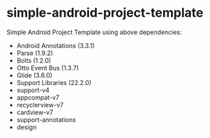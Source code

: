 # simple-android-project-template

Simple Android Project Template using above dependencies:
 - Android Annotations (3.3.1)
 - Parse (1.9.2)
  - Bolts (1.2.0)
 - Otto Event Bus (1.3.7)
 - Glide (3.6.0)
 - Support Libraries (22.2.0)
  - support-v4
  - appcompat-v7
  - recyclerview-v7
  - cardview-v7
  - support-annotations
  - design
